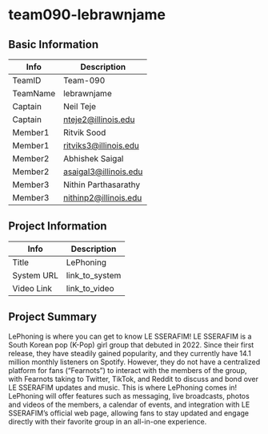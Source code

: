 # team090-lebrawnjame

## Basic Information

|   Info      |        Description     |
| ----------- | ---------------------- |
| TeamID      |        Team-090        |
| TeamName    |       lebrawnjame      |
| Captain     |        Neil Teje       |
| Captain     |   nteje2@illinois.edu  |
| Member1     |       Ritvik Sood      |
| Member1     | ritviks3@illinois.edu  |
| Member2     |     Abhishek Saigal    |
| Member2     | asaigal3@illinois.edu  |
| Member3     |  Nithin Parthasarathy  |
| Member3     |  nithinp2@illinois.edu |

## Project Information

|   Info      |        Description     |
| ----------- | ---------------------- |
|  Title      |       LePhoning        |
| System URL  |      link_to_system    |
| Video Link  |      link_to_video     |

## Project Summary
LePhoning is where you can get to know LE SSERAFIM! LE SSERAFIM is a South Korean pop (K-Pop) girl group that debuted in 2022. Since their first release, they have steadily gained popularity, and they currently have 14.1 million monthly listeners on Spotify. However, they do not have a centralized platform for fans (“Fearnots”) to interact with the members of the group, with Fearnots taking to Twitter, TikTok, and Reddit to discuss and bond over LE SSERAFIM updates and music. This is where LePhoning comes in! LePhoning will offer features such as messaging, live broadcasts, photos and videos of the members, a calendar of events, and integration with LE SSERAFIM’s official web page, allowing fans to stay updated and engage directly with their favorite group in an all-in-one experience.